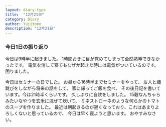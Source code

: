 ```yaml
---
layout: diary-type
title:  "12月21日"
category: Diary
author: Yujitomo
description: "12月21日"
---
```




### 今日1日の振り返り

今日は9時半に起きました。
1時間おきに目が覚めてしまって全然熟睡できなかったです。
電気を消して寝てもなぜか起きた時には電気がついているのです。
困りました。

今日はセミナーの日でした。
お昼から16時半までセミナーをやって、
友人と縄跳びをしながら将来の話をして、
家に帰ってご飯を食べ、
その後日記を書いています。今は21時半くらいです。
久しぶりに自炊をしました。
15穀なんちゃらみたいなやつを玄米に混ぜて炊いて、
ミネストローネのような何らかのトマトのスープを作りました。
最近は朝起きるのが遅くなっており、これはあまりよろしくないと思っているので、
今日は早く寝ようと思います。
おやすみなさい。
